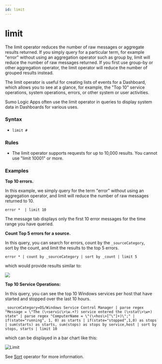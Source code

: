 ```yaml
---
id: limit
---
```


# limit

The limit operator reduces the number of raw messages or aggregate
results returned. If you simply query for a particular term, for example
"error" without using an aggregation operator such as group by, limit
will reduce the number of raw messages returned. If you first use
group-by or other aggregation operator, the limit operator will reduce
the number of grouped results instead.

The limit operator is useful for creating lists of events for a
Dashboard, which allows you to see at a glance, for example, the "Top
10" service operations, system operations, errors, or other system or
user activities.

Sumo Logic Apps often use the limit operator in queries to display
system data in Dashboards for various uses.

### Syntax

* `limit #`

### Rules

* The limit operator supports requests for up to 10,000 results. You
    cannot use "limit 10001" or more.

### Examples

**Top 10 errors.**

In this example, we simply query for the term "error" without using an
aggregation operator, and limit will reduce the number of raw messages
returned to 10.

`error *  | limit 10`

The message tab displays only the first 10 error messages for the time
range you have queried.

**Count Top 5 errors for a source.**

In this query, you can search for errors, count by the `_sourceCategory`,
sort by the count, and limit the results to the top 5 errors.

`error * | count by _sourceCategory | sort by _count | limit 5`

which would provide results similar to:

![](../../static/img/search-query-language/search-operators/limit/../../../../Assets/Media_Repo_for_Search/limit_operator_example1.png)

**Top 10 Service Operations:**

In this query, you can see the top 10 Windows services per host that
have started and stopped over the last 10 hours.

`_sourceCategory=OS/Windows Service Control Manager | parse regex "Message = \"The (\<servic\>\w.+?) service entered the (\<stat\>\w+) state" | parse regex "ComputerName = \"(\<hos\>[^\"]+)\";" | if(state="running", 1, 0) as starts | if(state="stopped",1,0) as stops | sum(starts) as starts, sum(stops) as stops by service,host | sort by stops, starts | limit 10`

which can be displayed in a bar chart like this:

![Limit](../../static/img/search-query-language/search-operators/limit/Limit.png)

See [Sort](sort.md "sort") operator for more information.
